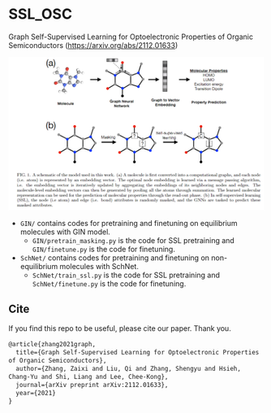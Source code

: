 # SSL_OSC
Graph Self-Supervised Learning for Optoelectronic Properties of Organic Semiconductors (https://arxiv.org/abs/2112.01633)
<div align=center><img src="https://github.com/zaixizhang/SSL_OSC/blob/main/ssl_osc.png" width="700"/></div>

* `GIN/` contains codes for pretraining and finetuning on equilibrium molecules with GIN model.
  * `GIN/pretrain_masking.py` is the code for SSL pretraining and `GIN/finetune.py`  is the code for finetuning.
* `SchNet/` contains codes for pretraining and finetuning on non-equilibrium molecules with SchNet.
  * `SchNet/train_ssl.py` is the code for SSL pretraining and `SchNet/finetune.py`  is the code for finetuning.

## Cite

If you find this repo to be useful, please cite our paper. Thank you.

```
@article{zhang2021graph,
  title={Graph Self-Supervised Learning for Optoelectronic Properties of Organic Semiconductors},
  author={Zhang, Zaixi and Liu, Qi and Zhang, Shengyu and Hsieh, Chang-Yu and Shi, Liang and Lee, Chee-Kong},
  journal={arXiv preprint arXiv:2112.01633},
  year={2021}
}
```

